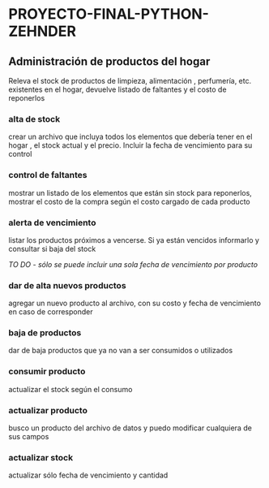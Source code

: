 # PROYECTO-FINAL-PYTHON-ZEHNDER
## Administración de productos del hogar

Releva el stock de productos de limpieza, alimentación , perfumería, etc. existentes en el hogar, devuelve listado de faltantes y el costo de reponerlos

### alta de stock

crear un archivo que incluya todos los elementos que debería tener en el hogar , el stock actual y el precio. Incluir la fecha de vencimiento para su control

### control de faltantes

mostrar un listado de los elementos que están sin stock para reponerlos, mostrar el costo de la compra según el costo cargado de cada producto

### alerta de vencimiento

listar los productos próximos a vencerse. Si ya están vencidos informarlo y consultar si baja del stock

*TO DO - sólo se puede incluir una sola fecha de vencimiento por producto*

### dar de alta nuevos productos
agregar un nuevo producto al archivo, con su costo y fecha de vencimiento en caso de corresponder

### baja de productos

dar de baja productos que ya no van a ser consumidos o utilizados

### consumir producto
actualizar el stock según el consumo

### actualizar producto
busco un producto del archivo de datos y puedo modificar cualquiera de sus campos

### actualizar stock
actualizar sólo fecha de vencimiento y cantidad
